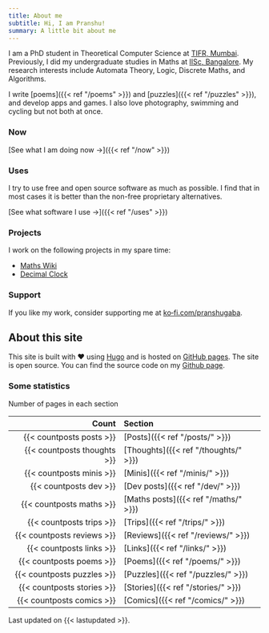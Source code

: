 ```yaml
---
title: About me
subtitle: Hi, I am Pranshu!
summary: A little bit about me
---
```


I am a PhD student in Theoretical Computer Science at [TIFR, Mumbai](https://www.tifr.res.in/). Previously, I did my undergraduate studies in Maths at [IISc, Bangalore](https://iisc.ac.in). My research interests include Automata Theory, Logic, Discrete Maths, and Algorithms.

I write [poems]({{< ref "/poems" >}}) and [puzzles]({{< ref "/puzzles" >}}), and develop apps and games. I also love photography, swimming and cycling but not both at once.

### Now

[See what I am doing now ->]({{< ref "/now" >}})

### Uses

I try to use free and open source software as much as possible. I find that in most cases it is better than the non-free proprietary alternatives. 

[See what software I use ->]({{< ref "/uses" >}})

### Projects
I work on the following projects in my spare time:
- [Maths Wiki](https://maths.wiki)
- [Decimal Clock](https://tenhourstudios.com)

### Support

If you like my work, consider supporting me at [ko&#8209;fi.com/pranshugaba](https://ko-fi.com/pranshugaba).

## About this site

This site is built with :heart: using [Hugo](https://gohugo.io) and is hosted on [GitHub pages](https://pages.github.com/).
The site is open source. You can find the source code on my [Github page](https://github.com/pranshugaba/).

### Some statistics

Number of pages in each section

|                       Count | Section                              |
| --------------------------: | :----------------------------------- |
|    {{< countposts posts >}} | [Posts]({{< ref "/posts/" >}})       |
| {{< countposts thoughts >}} | [Thoughts]({{< ref "/thoughts/" >}}) |
|    {{< countposts minis >}} | [Minis]({{< ref "/minis/" >}})       |
|      {{< countposts dev >}} | [Dev posts]({{< ref "/dev/" >}})     |
|    {{< countposts maths >}} | [Maths posts]({{< ref "/maths/" >}}) |
|    {{< countposts trips >}} | [Trips]({{< ref "/trips/" >}})       |
|  {{< countposts reviews >}} | [Reviews]({{< ref "/reviews/" >}})   |
|    {{< countposts links >}} | [Links]({{< ref "/links/" >}})       |
|    {{< countposts poems >}} | [Poems]({{< ref "/poems/" >}})       |
|  {{< countposts puzzles >}} | [Puzzles]({{< ref "/puzzles/" >}})   |
|  {{< countposts stories >}} | [Stories]({{< ref "/stories/" >}})   |
|   {{< countposts comics >}} | [Comics]({{< ref "/comics/" >}})     |

Last updated on {{< lastupdated >}}.
